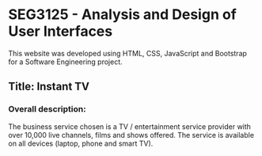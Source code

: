 # SEG3125 - Analysis and Design of User Interfaces
This website was developed using HTML, CSS, JavaScript and Bootstrap for a Software Engineering project.

## Title: Instant TV

### Overall description: 
The business service chosen is a TV / entertainment service provider with over 10,000 live channels, films and shows offered. The service is available on all devices (laptop, phone and smart TV).
